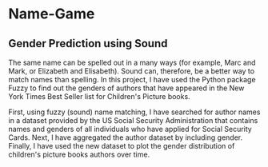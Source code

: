 # Name-Game
<h2>Gender Prediction using Sound</h2>

<p>The same name can be spelled out in a many ways (for example, Marc and Mark, or Elizabeth and Elisabeth). Sound can, therefore, be a better way to match names than spelling. In this project, I have used the Python package Fuzzy to find out the genders of authors that have appeared in the New York Times Best Seller list for Children's Picture books.</p>

<p>First, using fuzzy (sound) name matching, I have searched for author names in a dataset provided by the US Social Security Administration that contains names and genders of all individuals who have applied for Social Security Cards. Next, I have aggregated the author dataset by including gender. Finally, I have used the new dataset to plot the gender distribution of children's picture books authors over time.</p>
